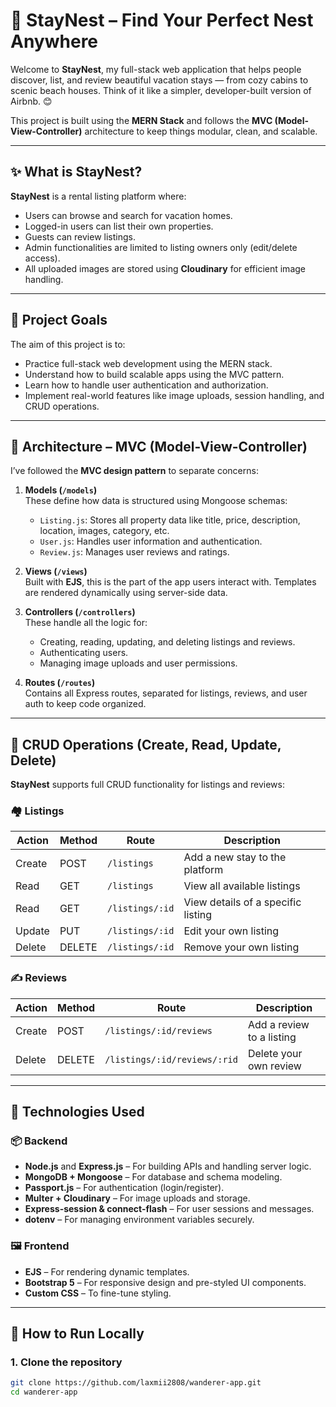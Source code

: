 # 🏡 StayNest – Find Your Perfect Nest Anywhere

Welcome to **StayNest**, my full-stack web application that helps people discover, list, and review beautiful vacation stays — from cozy cabins to scenic beach houses. Think of it like a simpler, developer-built version of Airbnb. 😊

This project is built using the **MERN Stack** and follows the **MVC (Model-View-Controller)** architecture to keep things modular, clean, and scalable.

---

## ✨ What is StayNest?

**StayNest** is a rental listing platform where:
- Users can browse and search for vacation homes.
- Logged-in users can list their own properties.
- Guests can review listings.
- Admin functionalities are limited to listing owners only (edit/delete access).
- All uploaded images are stored using **Cloudinary** for efficient image handling.

---

## 🎯 Project Goals

The aim of this project is to:
- Practice full-stack web development using the MERN stack.
- Understand how to build scalable apps using the MVC pattern.
- Learn how to handle user authentication and authorization.
- Implement real-world features like image uploads, session handling, and CRUD operations.

---

## 🧱 Architecture – MVC (Model-View-Controller)

I’ve followed the **MVC design pattern** to separate concerns:

1. **Models (`/models`)**  
   These define how data is structured using Mongoose schemas:
   - `Listing.js`: Stores all property data like title, price, description, location, images, category, etc.
   - `User.js`: Handles user information and authentication.
   - `Review.js`: Manages user reviews and ratings.

2. **Views (`/views`)**  
   Built with **EJS**, this is the part of the app users interact with. Templates are rendered dynamically using server-side data.

3. **Controllers (`/controllers`)**  
   These handle all the logic for:
   - Creating, reading, updating, and deleting listings and reviews.
   - Authenticating users.
   - Managing image uploads and user permissions.

4. **Routes (`/routes`)**  
   Contains all Express routes, separated for listings, reviews, and user auth to keep code organized.

---

## 🔁 CRUD Operations (Create, Read, Update, Delete)

**StayNest** supports full CRUD functionality for listings and reviews:

### 🏘 Listings
| Action   | Method | Route              | Description                           |
|----------|--------|--------------------|---------------------------------------|
| Create   | POST   | `/listings`        | Add a new stay to the platform        |
| Read     | GET    | `/listings`        | View all available listings           |
| Read     | GET    | `/listings/:id`    | View details of a specific listing    |
| Update   | PUT    | `/listings/:id`    | Edit your own listing                 |
| Delete   | DELETE | `/listings/:id`    | Remove your own listing               |

### ✍️ Reviews
| Action   | Method | Route                          | Description                      |
|----------|--------|--------------------------------|----------------------------------|
| Create   | POST   | `/listings/:id/reviews`        | Add a review to a listing        |
| Delete   | DELETE | `/listings/:id/reviews/:rid`   | Delete your own review           |

---

## 🧪 Technologies Used

### 📦 Backend
- **Node.js** and **Express.js** – For building APIs and handling server logic.
- **MongoDB + Mongoose** – For database and schema modeling.
- **Passport.js** – For authentication (login/register).
- **Multer + Cloudinary** – For image uploads and storage.
- **Express-session & connect-flash** – For user sessions and messages.
- **dotenv** – For managing environment variables securely.

### 🖼 Frontend
- **EJS** – For rendering dynamic templates.
- **Bootstrap 5** – For responsive design and pre-styled UI components.
- **Custom CSS** – To fine-tune styling.

---

## 🚦 How to Run Locally

### 1. Clone the repository
```bash
git clone https://github.com/laxmii2808/wanderer-app.git
cd wanderer-app
